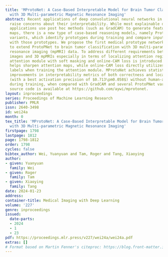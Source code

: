 ```yaml
---
title: 'MProtoNet: A Case-Based Interpretable Model for Brain Tumor Classification
  with 3D Multi-parametric Magnetic Resonance Imaging'
abstract: Recent applications of deep convolutional neural networks in medical imaging
  raise concerns about their interpretability. While most explainable deep learning
  applications use post hoc methods (such as GradCAM) to generate feature attribution
  maps, there is a new type of case-based reasoning models, namely ProtoPNet and its
  variants, which identify prototypes during training and compare input image patches
  with those prototypes. We propose the first medical prototype network (MProtoNet)
  to extend ProtoPNet to brain tumor classification with 3D multi-parametric magnetic
  resonance imaging (mpMRI) data. To address different requirements between 2D natural
  images and 3D mpMRIs especially in terms of localizing attention regions, a new
  attention module with soft masking and online-CAM loss is introduced. Soft masking
  helps sharpen attention maps, while online-CAM loss directly utilizes image-level
  labels when training the attention module. MProtoNet achieves statistically significant
  improvements in interpretability metrics of both correctness and localization coherence
  (with a best activation precision of $0.713\pm0.058$) without human-annotated labels
  during training, when compared with GradCAM and several ProtoPNet variants. The
  source code is available at https://github.com/aywi/mprotonet.
layout: inproceedings
series: Proceedings of Machine Learning Research
publisher: PMLR
issn: 2640-3498
id: wei24a
month: 0
tex_title: 'MProtoNet: A Case-Based Interpretable Model for Brain Tumor Classification
  with 3D Multi-parametric Magnetic Resonance Imaging'
firstpage: 1798
lastpage: 1812
page: 1798-1812
order: 1798
cycles: false
bibtex_author: Wei, Yuanyuan and Tam, Roger and Tang, Xiaoying
author:
- given: Yuanyuan
  family: Wei
- given: Roger
  family: Tam
- given: Xiaoying
  family: Tang
date: 2024-01-23
address:
container-title: Medical Imaging with Deep Learning
volume: '227'
genre: inproceedings
issued:
  date-parts:
  - 2024
  - 1
  - 23
pdf: https://proceedings.mlr.press/v227/wei24a/wei24a.pdf
extras: []
# Format based on Martin Fenner's citeproc: https://blog.front-matter.io/posts/citeproc-yaml-for-bibliographies/
---
```

